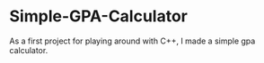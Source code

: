 # Simple-GPA-Calculator
As a first project for playing around with C++, I made a simple gpa calculator.
